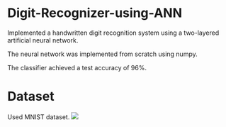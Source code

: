 # Digit-Recognizer-using-ANN

Implemented a handwritten digit recognition
system using a two-layered artificial neural
network.

The neural network was implemented from
scratch using numpy.

The classifier achieved a test accuracy of 96%.

# Dataset
 Used MNIST dataset.
 ![](https://user-images.githubusercontent.com/28730618/65822303-43df7800-e25f-11e9-8c3d-a1efdaeb9047.png)
 
